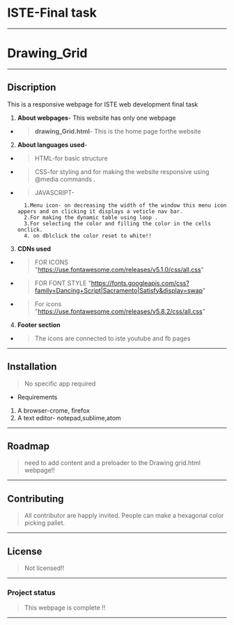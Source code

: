 # ISTE-Final task
*** 
#  **Drawing_Grid**
***
## Discription
 This is a responsive webpage for ISTE web development final task
   1. **About webpages**-
 This website has only one webpage
 * > **drawing_Grid.html**- This is the home page forthe website  
 
2. **About languages used**-
  * > HTML-for basic structure
  * > CSS-for styling and for making the website responsive using @media commands .
  * > JAVASCRIPT- 
           
          1.Menu icon- on decreasing the width of the window this menu icon appers and on clicking it displays a veticle nav bar.
          2.For making the dynamic table using loop .
          3.For selecting the color and filling the color in the cells onclick.
          4. on dblclick the color reset to white!!
3. **CDNs used**
 * > FOR ICONS 
   "https://use.fontawesome.com/releases/v5.1.0/css/all.css" 
* > FOR FONT STYLE
"https://fonts.googleapis.com/css?family=Dancing+Script|Sacramento|Satisfy&display=swap" 
 * > For icons 
 "https://use.fontawesome.com/releases/v5.8.2/css/all.css"

 4. **Footer section**
 * > The icons are connected to iste youtube and fb pages

 ***
## **Installation**
> No  specific app required 
* Requirements
1. A browser-crome, firefox
2. A text editor- notepad,sublime,atom


***
## **Roadmap**
>need to add content and a preloader to the  Drawing grid.html webpage!! 

***
## **Contributing**
> All contributor are happly invited. People can make a hexagonal color picking pallet.


***
## **License**
> Not licensed!!

***
### **Project status**
> This webpage is complete  !!


***

